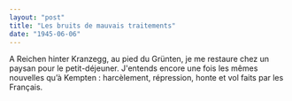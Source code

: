 ```yaml
---
layout: "post"
title: "Les bruits de mauvais traitements"
date: "1945-06-06"
---
```


A Reichen hinter Kranzegg, au pied du Grünten, je me restaure chez un paysan pour le petit-déjeuner. J'entends encore une fois les mêmes nouvelles qu’à Kempten : harcèlement, répression, honte et vol faits par les Français.


<div class="histoire"></div>

<div class="commentaire"></div>